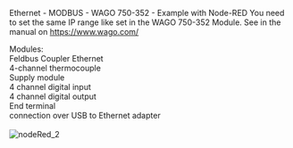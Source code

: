 Ethernet - MODBUS - WAGO 750-352 - Example with Node-RED
You need to set the same IP range like set in the WAGO 750-352 Module.
See in the manual on https://www.wago.com/

Modules: </br>
Feldbus Coupler Ethernet </br>
4-channel thermocouple</br> 
Supply module </br>
4 channel digital input </br>
4 channel digital output </br>
End terminal </br>
connection over USB to Ethernet adapter </br>
</br>
![nodeRed_2](https://user-images.githubusercontent.com/36192933/55282880-e5881a00-534d-11e9-9bf3-04f12628d9fd.png)
